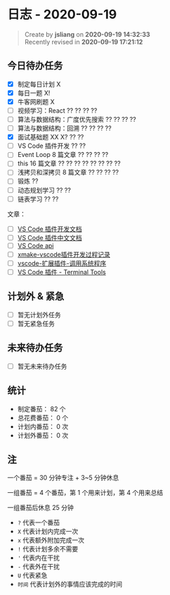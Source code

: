 日志 - 2020-09-19
===

> Create by **jsliang** on **2020-09-19 14:32:33**  
> Recently revised in **2020-09-19 17:21:12**

## 今日待办任务

* [x] 制定每日计划 X
* [x] 每日一题 X!
* [x] 牛客网刷题 X
* [ ] 视频学习：React ?? ?? ?? ??
* [ ] 算法与数据结构：广度优先搜索 ?? ?? ?? ??
* [ ] 算法与数据结构：回溯 ?? ?? ?? ??
* [x] 面试基础题 XX X? ?? ??
* [ ] VS Code 插件开发 ?? ??
* [ ] Event Loop 8 篇文章 ?? ?? ?? ??
* [ ] this 16 篇文章 ?? ?? ?? ?? ?? ?? ?? ??
* [ ] 浅拷贝和深拷贝 8 篇文章 ?? ?? ?? ??
* [ ] 锻炼 ??
* [ ] 动态规划学习 ?? ??
* [ ] 链表学习 ?? ??

文章：

* [ ] [VS Code 插件开发文档](https://github.com/Liiked/VS-Code-Extension-Doc-ZH)
* [ ] [VS Code 插件中文文档](https://liiked.github.io/VS-Code-Extension-Doc-ZH/#/)
* [ ] [VS Code api](https://code.visualstudio.com/api/references/vscode-api)
* [ ] [xmake-vscode插件开发过程记录](https://tboox.org/cn/2017/10/11/xmake-vscode/)
* [ ] [vscode-扩展插件-调用系统程序](https://blog.csdn.net/yangxuan0261/article/details/84029331)
* [ ] [VS Code 插件 - Terminal Tools](https://marketplace.visualstudio.com/items?itemName=lglong519.terminal-tools)

## 计划外 & 紧急

* [ ] 暂无计划外任务
* [ ] 暂无紧急任务

## 未来待办任务

* [ ] 暂无未来待办任务

## 统计

* 制定番茄： 82 个
* 总花费番茄： 0 个
* 计划内番茄： 0 次
* 计划外番茄： 0 次

## 注

一个番茄 = 30 分钟专注 + 3~5 分钟休息

一组番茄 = 4 个番茄，第 1 个用来计划，第 4 个用来总结

一组番茄后休息 25 分钟

* `?` 代表一个番茄
* `X` 代表计划内完成一次
* `x` 代表额外附加完成一次
* `!` 代表计划多余不需要
* `'` 代表内在干扰
* `-` 代表外在干扰
* `U` 代表紧急
* `时间` 代表计划外的事情应该完成的时间
